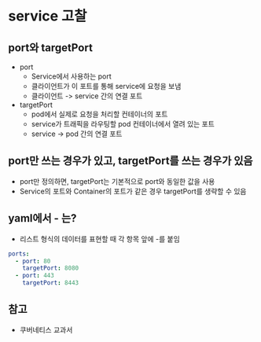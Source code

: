# service 고찰

## port와 targetPort
- port
    - Service에서 사용하는 port
    - 클라이언트가 이 포트를 통해 service에 요청을 보냄
    - 클라이언트 -> service 간의 연결 포트
- targetPort
    - pod에서 실제로 요청을 처리할 컨테이너의 포트
    - service가 트래픽을 라우팅할 pod 컨테이너에서 열려 있는 포트
    - service -> pod 간의 연결 포트

## port만 쓰는 경우가 있고, targetPort를 쓰는 경우가 있음
- port만 정의하면, targetPort는 기본적으로 port와 동일한 값을 사용
- Service의 포트와 Container의 포트가 같은 경우 targetPort를 생략할 수 있음

## yaml에서 - 는?
- 리스트 형식의 데이터를 표현할 때 각 항목 앞에 -를 붙임
```yaml
ports:
  - port: 80
    targetPort: 8080
  - port: 443
    targetPort: 8443
```

## 참고
- 쿠버네티스 교과서